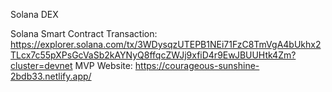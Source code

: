 Solana DEX 

Solana Smart Contract Transaction: https://explorer.solana.com/tx/3WDysqzUTEPB1NEi71FzC8TmVgA4bUkhx2TLcx7c55pXPsGcVaSb2kAYNyQ8ffqcZWJj9xfiD4r9EwJBUUHtk4Zm?cluster=devnet
MVP Website: https://courageous-sunshine-2bdb33.netlify.app/
